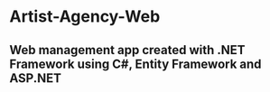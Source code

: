 # Artist-Agency-Web
## Web management app created with .NET Framework using C#, Entity Framework and ASP.NET

